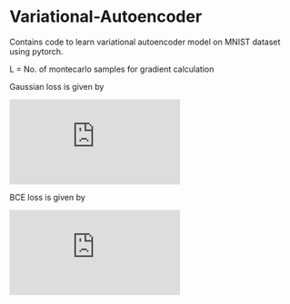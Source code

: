 # Variational-Autoencoder
Contains code to learn variational autoencoder model on MNIST dataset using pytorch.

L = No. of montecarlo samples for gradient calculation

Gaussian loss is given by

![\Large \frac{1}{N}\sum_{i=1}^{N}\left[\frac{1}{L}\sum_{l=1}^{L}\left\{ \frac{1}{2}\sum_{j=1}^{784}\log(\sigma_{ij}^{(l)})^2 + \frac{1}{2}\sum_{j=1}^{784}\left(\frac{x_{ij}-\mu_{ij}^{(l)}}   {\sigma_{ij}^{(l)}}\right)^2 \right\} \right ]  - \frac{1}{N}\sum_{i=1}^{N}\left[ \sum_{j=1}^{J}\frac{1}{2}\left(1+\log(\sigma_j^{\prime(i)})^2-(\mu_j^{\prime(i)})^2 -(\sigma_j^{\prime(i)})^2\right )\right ]](https://latex.codecogs.com/svg.latex?%5Cfrac%7B1%7D%7BN%7D%5Csum_%7Bi%3D1%7D%5E%7BN%7D%5Cleft%5B%5Cfrac%7B1%7D%7BL%7D%5Csum_%7Bl%3D1%7D%5E%7BL%7D%5Cleft%5C%7B%20%5Cfrac%7B1%7D%7B2%7D%5Csum_%7Bj%3D1%7D%5E%7B784%7D%5Clog%28%5Csigma_%7Bij%7D%5E%7B%28l%29%7D%29%5E2%20&plus;%20%5Cfrac%7B1%7D%7B2%7D%5Csum_%7Bj%3D1%7D%5E%7B784%7D%5Cleft%28%5Cfrac%7Bx_%7Bij%7D-%5Cmu_%7Bij%7D%5E%7B%28l%29%7D%7D%20%7B%5Csigma_%7Bij%7D%5E%7B%28l%29%7D%7D%5Cright%29%5E2%20%5Cright%5C%7D%20%5Cright%20%5D%20-%20%5Cfrac%7B1%7D%7BN%7D%5Csum_%7Bi%3D1%7D%5E%7BN%7D%5Cleft%5B%20%5Csum_%7Bj%3D1%7D%5E%7BJ%7D%5Cfrac%7B1%7D%7B2%7D%5Cleft%281&plus;%5Clog%28%5Csigma_j%5E%7B%5Cprime%28i%29%7D%29%5E2-%28%5Cmu_j%5E%7B%5Cprime%28i%29%7D%29%5E2%20-%28%5Csigma_j%5E%7B%5Cprime%28i%29%7D%29%5E2%5Cright%20%29%5Cright%20%5D)


BCE loss is given by 

![\Large  \frac{1}{N}\sum_{i=1}^{N}\left[\frac{1}{L}\sum_{l=1}^{L}\left\{x_{ij}\log p_{ij}^{(l)} + (1-x_{ij})\log(1-\log p_{ij}^{(l)}) \right\} \right ]  - \frac{1}{N}\sum_{i=1}^{N}\left[ \sum_{j=1}^{J}\frac{1}{2}\left(1+\log(\sigma_j^{\prime(i)})^2-(\mu_j^{\prime(i)})^2 -(\sigma_j^{\prime(i)})^2\right )\right ]](https://latex.codecogs.com/svg.latex?%5Cfrac%7B1%7D%7BN%7D%5Csum_%7Bi%3D1%7D%5E%7BN%7D%5Cleft%5B%5Cfrac%7B1%7D%7BL%7D%5Csum_%7Bl%3D1%7D%5E%7BL%7D%5Cleft%5C%7Bx_%7Bij%7D%5Clog%20p_%7Bij%7D%5E%7B%28l%29%7D%20&plus;%20%281-x_%7Bij%7D%29%5Clog%281-%5Clog%20p_%7Bij%7D%5E%7B%28l%29%7D%29%20%5Cright%5C%7D%20%5Cright%20%5D%20-%20%5Cfrac%7B1%7D%7BN%7D%5Csum_%7Bi%3D1%7D%5E%7BN%7D%5Cleft%5B%20%5Csum_%7Bj%3D1%7D%5E%7BJ%7D%5Cfrac%7B1%7D%7B2%7D%5Cleft%281&plus;%5Clog%28%5Csigma_j%5E%7B%5Cprime%28i%29%7D%29%5E2-%28%5Cmu_j%5E%7B%5Cprime%28i%29%7D%29%5E2%20-%28%5Csigma_j%5E%7B%5Cprime%28i%29%7D%29%5E2%5Cright%20%29%5Cright%20%5D)
